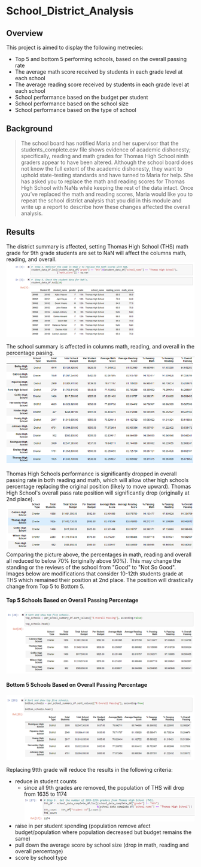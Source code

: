 # School_District_Analysis
## Overview
This project is aimed to display the following metrecies:
- Top 5 and bottom 5 performing schools, based on the overall passing rate
- The average math score received by students in each grade level at each school
- The average reading score received by students in each grade level at each school
- School performance based on the budget per student
- School performance based on the school size
- School performance based on the type of school

## Background
> The school board has notified Maria and her supervisor that the students_complete.csv file shows evidence of academic dishonesty; specifically, reading and math grades for Thomas High School ninth graders appear to have been altered. Although the school board does not know the full extent of the academic dishonesty, they want to uphold state-testing standards and have turned to Maria for help. She has asked you to replace the math and reading scores for Thomas High School with NaNs while keeping the rest of the data intact. Once you’ve replaced the math and reading scores, Maria would like you to repeat the school district analysis that you did in this module and write up a report to describe how these changes affected the overall analysis.

## Results
The district summary is affected, setting Thomas High School (THS) math grade for 9th grade students are set to NaN will affect the columns math, reading, and overall.
<br>
![image of change](https://github.com/WilliamBHW/School_District_Analysis/blob/main/Resources/9th_grade_NaN.png)
<br>

The school summary is affected in columns math, reading, and overall in the percentage pasing.
<br>
![image of change](https://github.com/WilliamBHW/School_District_Analysis/blob/main/Resources/NaN_Affect.png)
<br>

Thomas High Schools performance is significantly dropped in overall passing rate in both reading and math, which will allow other high schools percentage replacing the original position (likely to move upward). Thomas High School's overall pass rate position will significantly drop (originally at 2nd place).
<br>
![image_before_change](https://github.com/WilliamBHW/School_District_Analysis/blob/main/Resources/THS_placing_before_change.png)
<br>
Comparing the picture above, the percentages in math, reading and overall all reduced to below 70% (originally above 90%). This may change the standing or the reviews of the school from "Good" to "Not So Good". Images below are modifications that consider 10-12th students grade at THS which remained their position at 2nd place. The position will drastically change from Top 5 to Bottom 5.
<br>
#### Top 5 Schools Based on Overall Passing Percentage
![](https://github.com/WilliamBHW/School_District_Analysis/blob/main/Resources/Top5.png)
<br>
#### Bottom 5 Schools Based on Overall Passing Percentage
![](https://github.com/WilliamBHW/School_District_Analysis/blob/main/Resources/Bottom5.png)
<br>

Replacing 9tth grade will reduce the results in the following criteria:
- reduce in student counts 
  - since all 9th grades are removed, the population of THS will drop from 1635 to 1174 ![](https://github.com/WilliamBHW/School_District_Analysis/blob/main/Resources/THS_Count.png)
- raise in per student spending (population remove afect budget/population where population decreased but budget remains the same)
- pull down the average score by school size (drop in math, reading and overall percentage)
- score by school type
